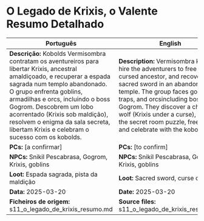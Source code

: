 # O Legado de Krixis, o Valente  Resumo Detalhado

| Português | English |
|-----------|---------|
| **Descrição:** Kobolds Vermisombra contratam os aventureiros para libertar Krixis, ancestral amaldiçoado, e recuperar a espada sagrada num templo abandonado. O grupo enfrenta goblins, armadilhas e orcs, incluindo o boss Gogrom. Descobrem um lobo acorrentado (Krixis sob maldição), resolvem o enigma da sala secreta, libertam Krixis e celebram o sucesso com os kobolds.<br> | **Description:** Vermisombra kobolds hire the adventurers to free Krixis, a cursed ancestor, and recover the sacred sword in an abandoned temple. The group faces goblins, traps, and orcsincluding boss Gogrom. They discover a chained wolf (Krixis under a curse), solve the secret room puzzle, free Krixis, and celebrate with the kobolds.<br> |
| **PCs:** [a confirmar] | **PCs:** [to confirm] |
| **NPCs:** Snikil Pescabrasa, Gogrom, Krixis, goblins | **NPCs:** Snikil Pescabrasa, Gogrom, Krixis, goblins |
| **Loot:** Espada sagrada, pista da maldição | **Loot:** Sacred sword, curse clue |
| **Data:** 2025-03-20 | **Date:** 2025-03-20 |
| **Ficheiros de origem:** s11_o_legado_de_krixis_resumo.md | **Source files:** s11_o_legado_de_krixis_resumo.md |


















